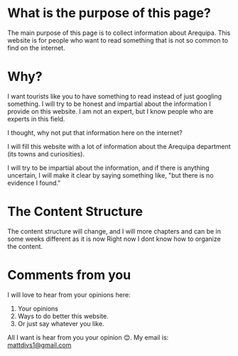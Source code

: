 # What is the purpose of this page?

The main purpose of this page is to collect information about Arequipa.
This website is for people who want to read something that is not so common to find on the internet.

# Why?
I want tourists like you to have something to read instead of just googling something.
I will try to be honest and impartial about the information I provide on this website.
I am not an expert, but I know people who are experts in this field.

I thought, why not put that information here on the internet?

I will fill this website with a lot of information about the Arequipa department (its towns and curiosities).

I will try to be impartial about the information, and if there is anything uncertain, I will make it clear by saying something like, "but there is no evidence I found."

# The Content Structure
The content structure will change, and I will more chapters and can be in some weeks different as it is now
Right now I dont know how to organize the content.

# Comments from you
I will love to hear from your opinions here:
1. Your opinions
2. Ways to do better this website.
3. Or just say whatever you like.

All I want is hear from you your opinion 😊.
My email is: mattdivs1@gmail.com
